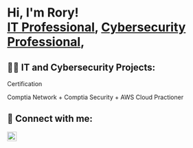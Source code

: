 <h1>Hi, I'm Rory! <br/><a href="https://github.com/Rory33160"> IT Professional</a>, <a href="https://www.linkedin.com/in/rorynbrown/)">Cybersecurity Professional</a>,

<h2>👨‍💻 IT and Cybersecurity Projects:</h2>


Certification

Comptia Network +
Comptia Security +
AWS Cloud Practioner 


<h2> 🤳 Connect with me:</h2>

[<img align="left" alt="JoshMadakor | LinkedIn" width="22px" src="https://cdn.jsdelivr.net/npm/simple-icons@v3/icons/linkedin.svg" />][linkedin]


[linkedin]: https://www.linkedin.com/in/rorynbrown/

<!--
**Rory33160/Rory33160** is a ✨ _special_ ✨ repository because its `README.md` (this file) appears on your GitHub profile.

Here are some ideas to get you started:

- 🔭 I’m currently working on ...
- 🌱 I’m currently learning ...
- 👯 I’m looking to collaborate on ...
- 🤔 I’m looking for help with ...
- 💬 Ask me about ...
- 📫 How to reach me: ...
- 😄 Pronouns: ...
- ⚡ Fun fact: ...
-->
